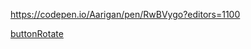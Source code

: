 

https://codepen.io/Aarigan/pen/RwBVygo?editors=1100


[buttonRotate](https://user-images.githubusercontent.com/52601835/212236652-702d10e4-8e8c-4d20-9952-bc20b8a2cfdf.png)
